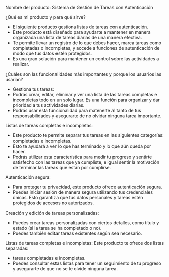 Nombre del producto: Sistema de Gestión de Tareas con Autenticación

¿Qué es mi producto y para qué sirve?

- El siguiente producto gestiona listas de tareas con autenticación.
- Este producto está diseñado para ayudarte a mantener en manera organizada una lista de tareas diarias de una manera efectiva.
- Te permite llevar un registro de lo que debes hacer, marca tareas como completadas o incompletas, y accede a funciones de autenticación de modo que tus datos estén protegidos.
- Es una gran solución para mantener un control sobre las actividades a realizar.

¿Cuáles son las funcionalidades más importantes y porque los usuarios las usarían?

- Gestiona tus tareas:
- Podrás crear, editar, eliminar y ver una lista de las tareas completas e incompletas todo en un solo lugar. Es una función para organizar y dar prioridad a tus actividades diarias.
- Podrás usar esta funcionalidad para matenerte al tanto de tus responsabilidades y asegurarte de no olvidar ninguna tarea importante.

Listas de tareas completas e incompletas: 
- Este producto te permite separar tus tareas en las siguientes categorías: completadas e incompletas.
- Esto te ayudará a ver lo que has terminado y lo que aún queda por hacer.
- Podrás utilizar esta característica para medir tu progreso y sentirte satisfecho con las tareas que ya cumpliste, e igual sentir la motivación de terminar las tareas que están por cumplirse.

Autenticación segura: 
- Para proteger tu privacidad, este producto ofrece autenticación segura.
- Puedes iniciar sesión de manera segura utilizando tus credenciales únicas. Esto garantiza que tus datos personales y tareas estén protegidos de accesos no autorizados.

Creación y edición de tareas personalizadas: 
- Puedes crear tareas personalizadas con ciertos detalles, como título y estado (si la tarea se ha completado o no).
- Puedes también editar tareas existentes según sea necesario. 

Listas de tareas completas e incompletas: 
Este producto te ofrece dos listas separadas:
- tareas completadas e incompletas.
- Puedes consultar estas listas para tener un seguimiento de tu progreso y asegurarte de que no se te olvide ninguna tarea.
